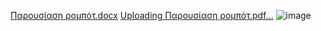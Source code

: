 [Παρουσίαση ρομπότ.docx](https://github.com/user-attachments/files/18718150/default.docx)
[Uploading Παρουσίαση ρομπότ.pdf…]()
![image](https://github.com/user-attachments/assets/051c6cbb-b2f0-4d58-a257-1f6d1071744f)
